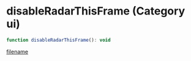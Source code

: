 # disableRadarThisFrame (Category ui)

```js
function disableRadarThisFrame(): void
```

[filename](disableRadarThisFrame_m.md ':include')